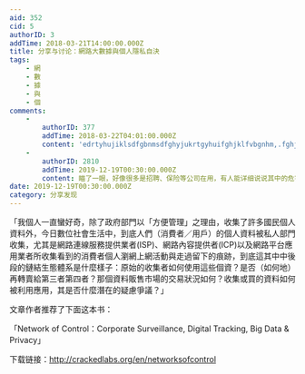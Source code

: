 ```yaml
---
aid: 352
cid: 5
authorID: 3
addTime: 2018-03-21T14:00:00.000Z
title: 分享与讨论：網路大數據與個人隱私自決
tags:
    - 網
    - 數
    - 據
    - 與
    - 個
comments:
    -
        authorID: 377
        addTime: 2018-03-22T04:01:00.000Z
        content: 'edrtyhujiklsdfgbnmsdfghyjukrtgyhuifghjklfvbgnhm,.fghjkl(乱码）'
    -
        authorID: 2810
        addTime: 2019-12-19T00:30:00.000Z
        content: 瞄了一眼，好像很多是招聘、保险等公司在用，有人能详细说说其中的危害吗？
date: 2019-12-19T00:30:00.000Z
category: 分享发现
---
```


「我個人一直蠻好奇，除了政府部門以「方便管理」之理由，收集了許多國民個人資料外，今日數位社會生活中，到底人們（消費者／用戶）的個人資料被私人部門收集，尤其是網路連線服務提供業者(ISP)、網路內容提供者(ICP)以及網路平台應用業者所收集看到的消費者個人瀏網上網活動與走過留下的痕跡，到底這其中中後段的鏈結生態體系是什麼樣子：原始的收集者如何使用這些個資？是否（如何地）再轉賣給第三者第四者？那個資料販售市場的交易狀況如何？收集或買的資料如何被利用應用，其是否什麼潛在的疑慮爭議？」

文章作者推荐了下面这本书：

「Network of Control：Corporate Surveillance, Digital Tracking, Big Data & Privacy」

下载链接：http://crackedlabs.org/en/networksofcontrol
